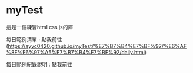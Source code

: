 # myTest
這是一個練習html css js的庫

每日範例清單 : 點我前往(https://ayvc0420.github.io/myTest/%E7%B7%B4%E7%BF%92/%E6%AF%8F%E6%97%A5%E7%B7%B4%E7%BF%92/daily.html)

每日範例紀錄說明 : [點我前往](https://ayvc0420.github.io/myTest/%E7%B7%B4%E7%BF%92/%E6%AF%8F%E6%97%A5%E7%B7%B4%E7%BF%92/%E6%AF%8F%E6%97%A5%E7%B7%B4%E7%BF%92%E7%B0%A1%E4%BB%8B.txt)